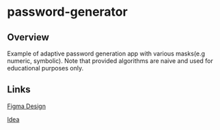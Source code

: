 # password-generator

## Overview

Example of adaptive password generation app with various masks(e.g numeric, symbolic). Note that provided algorithms are naive and used for educational purposes only.

## Links

[Figma Design](https://www.figma.com/file/FtQeplsH6ex28NTEgnM2sK/Password-Generator?node-id=0%3A1)

[Idea](https://www.frontendmentor.io/challenges/password-generator-app-Mr8CLycqjh)
